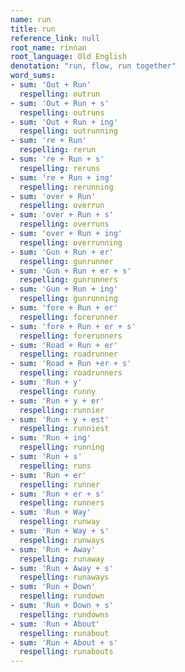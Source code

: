 ```yaml
---
name: run
title: run
reference_link: null
root_name: rinnan
root_language: Old English
denotation: "run, flow, run together"
word_sums:
- sum: 'Out + Run'
  respelling: outrun
- sum: 'Out + Run + s'
  respelling: outruns
- sum: 'Out + Run + ing'
  respelling: outrunning
- sum: 're + Run'
  respelling: rerun
- sum: 're + Run + s'
  respelling: reruns
- sum: 're + Run + ing'
  respelling: rerunning
- sum: 'over + Run'
  respelling: overrun
- sum: 'over + Run + s'
  respelling: overruns
- sum: 'over + Run + ing'
  respelling: overrunning
- sum: 'Gun + Run + er'
  respelling: gunrunner
- sum: 'Gun + Run + er + s'
  respelling: gunrunners
- sum: 'Gun + Run + ing'
  respelling: gunrunning
- sum: 'fore + Run + er'
  respelling: forerunner
- sum: 'fore + Run + er + s'
  respelling: forerunners
- sum: 'Road + Run + er'
  respelling: roadrunner
- sum: 'Road + Run +er + s'
  respelling: roadrunners
- sum: 'Run + y'
  respelling: runny
- sum: 'Run + y + er'
  respelling: runnier
- sum: 'Run + y + est'
  respelling: runniest
- sum: 'Run + ing'
  respelling: running
- sum: 'Run + s'
  respelling: runs
- sum: 'Run + er'
  respelling: runner
- sum: 'Run + er + s'
  respelling: runners
- sum: 'Run + Way'
  respelling: runway
- sum: 'Run + Way + s'
  respelling: runways
- sum: 'Run + Away'
  respelling: runaway
- sum: 'Run + Away + s'
  respelling: runaways
- sum: 'Run + Down'
  respelling: rundown
- sum: 'Run + Down + s'
  respelling: rundowns
- sum: 'Run + About'
  respelling: runabout
- sum: 'Run + About + s'
  respelling: runabouts
---
```

